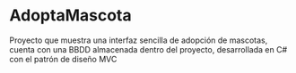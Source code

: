 # AdoptaMascota
Proyecto que muestra una interfaz sencilla de adopción de mascotas, cuenta con una BBDD almacenada dentro del proyecto, desarrollada en C# con el patrón de diseño MVC

